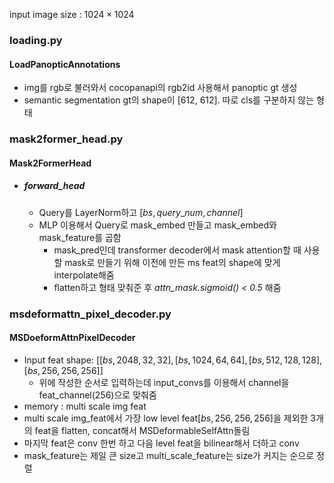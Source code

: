 input image size : $1024\times1024$

### loading.py
#### LoadPanopticAnnotations
- img를 rgb로 불러와서 cocopanapi의 rgb2id 사용해서 panoptic gt 생성
- semantic segmentation gt의 shape이 [612, 612]. 따로 cls를 구분하지 않는 형태

### mask2former_head.py
#### Mask2FormerHead
- ##### forward_head
	- Query를 LayerNorm하고 $[bs, query\_num,channel]$
	- MLP 이용해서 Query로 mask_embed 만들고 mask_embed와 mask_feature를 곱함
		- mask_pred인데 transformer decoder에서 mask attention할 때 사용할 mask로 만들기 위해 이전에 만든 ms feat의 shape에 맞게 interpolate해줌
		- flatten하고 형태 맞춰준 후 *attn_mask.sigmoid() < 0.5* 해줌

### msdeformattn_pixel_decoder.py
#### MSDoeformAttnPixelDecoder
- Input feat shape: $[[bs, 2048, 32, 32], [bs, 1024, 64, 64], [bs, 512, 128, 128], [bs, 256, 256, 256]]$
	- 위에 작성한 순서로 입력하는데 input_convs를 이용해서 channel을 feat_channel(256)으로 맞춰줌
- memory : multi scale img feat
- multi scale img_feat에서 가장 low level feat$[bs, 256, 256, 256]$을 제외한 3개의 feat을 flatten, concat해서 MSDeformableSelfAttn돌림
- 마지막 feat은 conv 한번 하고 다음 level feat을 bilinear해서 더하고 conv
- mask_feature는 제일 큰 size고 multi_scale_feature는 size가 커지는 순으로 정렬